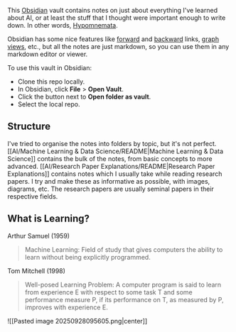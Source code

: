 This [Obsidian](https://obsidian.md/) vault contains notes on just about everything I've learned about AI, or at least the stuff that I thought were important enough to write down. In other words, [Hypomnemata](https://foucault.info/documents/foucault.hypomnemata.en/).

Obsidian has some nice features like [forward](https://help.obsidian.md/link-notes) and [backward](https://help.obsidian.md/plugins/backlinks) links, [graph views](https://help.obsidian.md/plugins/graph), etc., but all the notes are just markdown, so you can use them in any markdown editor or viewer.

To use this vault in Obsidian:
 - Clone this repo locally.
 - In Obsidian, click **File** > **Open Vault**.
 - Click the button next to **Open folder as vault**. 
 - Select the local repo.

## Structure
I've tried to organise the notes into folders by topic, but it's not perfect.
[[AI/Machine Learning & Data Science/README|Machine Learning & Data Science]] contains the bulk of the notes, from basic concepts to more advanced. 
[[AI/Research Paper Explanations/README|Research Paper Explanations]] contains notes which I usually take while reading research papers. I try and make these as informative as possible, with images, diagrams, etc. The research papers are usually seminal papers in their respective fields. 

## What is Learning?

Arthur Samuel (1959)
 > Machine Learning: Field of study that gives computers the ability to learn without being explicitly programmed.

Tom Mitchell (1998) 
 > Well-posed Learning Problem: A computer program is said to learn from experience E with respect to some task T and some performance measure P, if its performance on T, as measured by P, improves with experience E.


![[Pasted image 20250928095605.png|center]]
